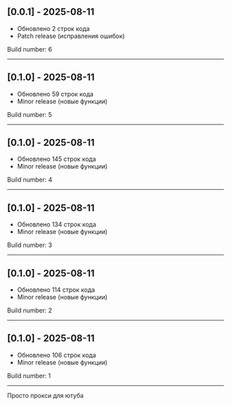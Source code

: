 ## [0.0.1] - 2025-08-11

- Обновлено 2 строк кода
- Patch release (исправления ошибок)

Build number: 6

---

## [0.1.0] - 2025-08-11

- Обновлено 59 строк кода
- Minor release (новые функции)

Build number: 5

---

## [0.1.0] - 2025-08-11

- Обновлено 145 строк кода
- Minor release (новые функции)

Build number: 4

---

## [0.1.0] - 2025-08-11

- Обновлено 134 строк кода
- Minor release (новые функции)

Build number: 3

---

## [0.1.0] - 2025-08-11

- Обновлено 114 строк кода
- Minor release (новые функции)

Build number: 2

---

## [0.1.0] - 2025-08-11

- Обновлено 106 строк кода
- Minor release (новые функции)

Build number: 1

---

Просто прокси для ютуба







